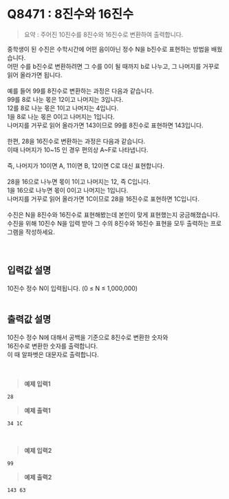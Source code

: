 # Q8471 : 8진수와 16진수

> 요약 : 주어진 10진수를 8진수와 16진수로 변환하여 출력합니다.

중학생이 된 수진은 수학시간에 어떤 음이아닌 정수 N을 b진수로 표현하는 방법을 배웠습니다. <br>
어떤 수를 b진수로 변환하려면 그 수를 0이 될 때까지 b로 나누고, 그 나머지를 거꾸로 읽어 올라가면 됩니다. <br>
<br>
예를 들어 99를 8진수로 변환하는 과정은 다음과 같습니다. <br>
99를 8로 나눈 몫은 12이고 나머지는 3입니다. <br>
12를 8로 나눈 몫은 1이고 나머지는 4입니다. <br>
1을 8로 나눈 몫은 0이고 나머지는 1입니다. <br>
나머지를 거꾸로 읽어 올라가면 143이므로 99를 8진수로 표현하면 143입니다. <br>
<br>
한편, 28을 16진수로 변환하는 과정은 다음과 같습니다.<br>
이때 나머지가 10~15 인 경우 편의상 A~F로 나타냅니다. <br>
<br>
즉, 나머지가 10이면 A, 11이면 B, 12이면 C로 대신 표현합니다.<br>
<br>
28을 16으로 나누면 몫이 1이고 나머지는 12, 즉 C입니다.<br>
1을 16으로 나누면 몫이 0이고 나머지는 1입니다.<br>
나머지를 거꾸로 읽어 올라가면 1C이므로 28을 16진수로 표현하면 1C입니다.<br>
<br>
수진은 N을 8진수와 16진수로 표현해봤는데 본인이 맞게 표현했는지 궁금해졌습니다.<br>
수진을 위해 10진수 N을 입력 받아 그 수의 8진수와 16진수 표현을 모두 출력하는 프로그램을 작성하세요.<br>
<br><br>

## 입력값 설명
10진수 정수 N이 입력됩니다. (0 ≤ N ≤ 1,000,000)<br>
<br>

## 출력값 설명
10진수 정수 N에 대해서 공백을 기준으로 8진수로 변환한 숫자와<br>
16진수로 변환한 숫자를 출력합니다.<br>
이 때 알파벳은 대문자로 출력합니다.<br>
<br><br>

> **예제 입력1**
```
28
```

> **예제 출력1**
```
34 1C
```
<br>

> **예제 입력2**
```
99
```

> **예제 출력2**
```
143 63
```